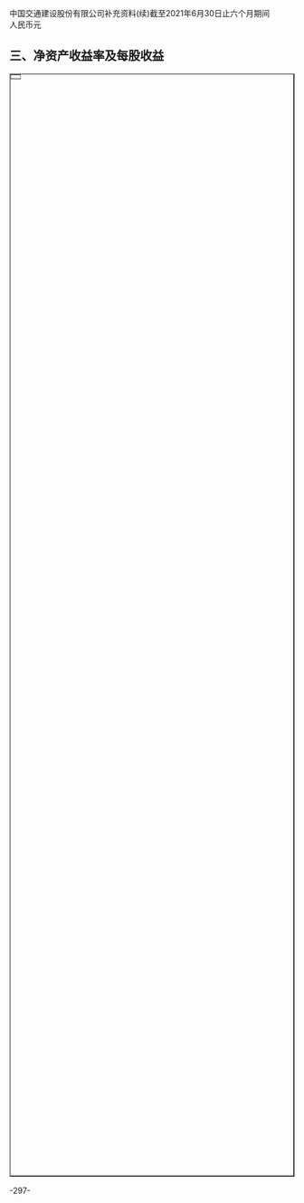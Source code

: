 中国交通建设股份有限公司补充资料(续)截至2021年6月30日止六个月期间  
人民币元  
## 三、净资产收益率及每股收益  
<table border = "2" width="50%" height="50%"><tr><td></td></tr></table>  
-297-  

